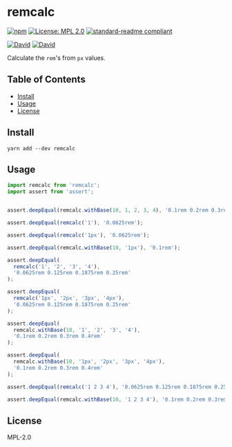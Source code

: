 # remcalc

[![npm](https://img.shields.io/npm/v/remcalc.svg?style=flat-square)](https://www.npmjs.com/package/remcalc)
[![License: MPL 2.0](https://img.shields.io/badge/License-MPL%202.0-brightgreen.svg?style=flat-square)](https://opensource.org/licenses/MPL-2.0)
[![standard-readme compliant](https://img.shields.io/badge/standard--readme-OK-green.svg?style=flat-square)](https://github.com/RichardLitt/standard-readme)

[![David](https://img.shields.io/david/yldio/remcalc.svg?style=flat-square)](https://david-dm.org/yldio/remcalc)
[![David](https://img.shields.io/david/dev/yldio/remcalc.svg?style=flat-square)](https://david-dm.org/yldio/remcalc?type=dev)

Calculate the `rem`'s from `px` values.

## Table of Contents

- [Install](#install)
- [Usage](#usage)
- [License](#license)

## Install

```
yarn add --dev remcalc
```

## Usage

```js
import remcalc from 'remcalc';
import assert from 'assert';


assert.deepEqual(remcalc.withBase(10, 1, 2, 3, 4), '0.1rem 0.2rem 0.3rem 0.4rem');

assert.deepEqual(remcalc('1'), '0.0625rem');

assert.deepEqual(remcalc('1px'), '0.0625rem');

assert.deepEqual(remcalc.withBase(10, '1px'), '0.1rem');

assert.deepEqual(
  remcalc('1', '2', '3', '4'),
  '0.0625rem 0.125rem 0.1875rem 0.25rem'
);

assert.deepEqual(
  remcalc('1px', '2px', '3px', '4px'),
  '0.0625rem 0.125rem 0.1875rem 0.25rem'
);

assert.deepEqual(
  remcalc.withBase(10, '1', '2', '3', '4'),
  '0.1rem 0.2rem 0.3rem 0.4rem'
);

assert.deepEqual(
  remcalc.withBase(10, '1px', '2px', '3px', '4px'),
  '0.1rem 0.2rem 0.3rem 0.4rem'
);

assert.deepEqual(remcalc('1 2 3 4'), '0.0625rem 0.125rem 0.1875rem 0.25rem');

assert.deepEqual(remcalc.withBase(10, '1 2 3 4'), '0.1rem 0.2rem 0.3rem 0.4rem');
```

## License

MPL-2.0

